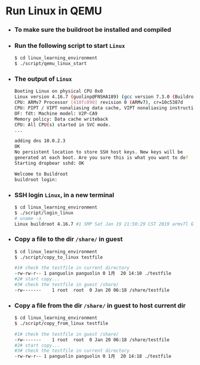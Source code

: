 # Run Linux in QEMU

- ### To make sure the buildroot be installed and compiled
- ### Run the following script to start `Linux`
  ```bash
  $ cd linux_learning_environment
  $ ./script/qemu_linux_start
  ```
- ### The output of `Linux`
  ```bash
  Booting Linux on physical CPU 0x0
  Linux version 4.16.7 (guolinp@FNSHA189) (gcc version 7.3.0 (Buildroot 2018.11.1-g91a13a6-dirty)) #1 SMP Mon Jan 21 10:54:47 CST 2019
  CPU: ARMv7 Processor [410fc090] revision 0 (ARMv7), cr=10c5387d
  CPU: PIPT / VIPT nonaliasing data cache, VIPT nonaliasing instruction cache
  OF: fdt: Machine model: V2P-CA9
  Memory policy: Data cache writeback
  CPU: All CPU(s) started in SVC mode.
  ...
  
  adding dns 10.0.2.3
  OK
  No persistent location to store SSH host keys. New keys will be
  generated at each boot. Are you sure this is what you want to do?
  Starting dropbear sshd: OK
  
  Welcome to Buildroot
  buildroot login:
  ```
  
- ### SSH login `Linux`, in a new terminal
  ```bash
  $ cd linux_learning_environment
  $ ./script/login_linux
  # uname -a
  Linux buildroot 4.16.7 #1 SMP Sat Jan 19 21:50:29 CST 2019 armv7l GNU/Linux
  ```
  
- ### Copy a file to the dir `/share/` in guest
  ```bash
  $ cd linux_learning_environment
  $ ./script/copy_to_linux testfile
  
  #1# check the testfile in current directory
  -rw-rw-r-- 1 panguolin panguolin 0 1月  20 14:10 ./testfile
  #2# start copy...
  #3# check the testfile in guest /share/
  -rw-------    1 root  root  0 Jan 20 06:18 /share/testfile
  ```

- ### Copy a file from the dir `/share/` in guest to host current dir
  ```bash
  $ cd linux_learning_environment
  $ ./script/copy_from_linux testfile
  
  #1# check the testfile in guest /share/
  -rw-------    1 root  root  0 Jan 20 06:18 /share/testfile
  #2# start copy...
  #3# check the testfile in current directory
  -rw-rw-r-- 1 panguolin panguolin 0 1月  20 14:18 ./testfile
  ```

